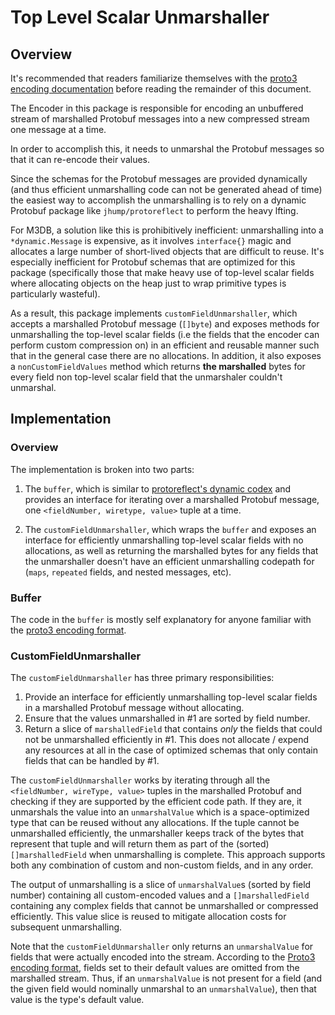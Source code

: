 # Top Level Scalar Unmarshaller

## Overview

It's recommended that readers familiarize themselves with the [proto3 encoding documentation](https://developers.google.com/protocol-buffers/docs/encoding) before reading the remainder of this document.

The Encoder in this package is responsible for encoding an unbuffered stream of marshalled Protobuf messages into a new compressed stream one message at a time.

In order to accomplish this, it needs to unmarshal the Protobuf messages so that it can re-encode their values.

Since the schemas for the Protobuf messages are provided dynamically (and thus efficient unmarshalling code can not be generated ahead of time) the easiest way to accomplish the unmarshalling is to rely on a dynamic Protobuf package like `jhump/protoreflect` to perform the heavy lfting.

For M3DB, a solution like this is prohibitively inefficient: unmarshalling into a `*dynamic.Message` is expensive, as it involves `interface{}` magic and allocates a large number of short-lived objects that are difficult to reuse.
It's especially inefficient for Protobuf schemas that are optimized for this package (specifically those that make heavy use of top-level scalar fields where allocating objects on the heap just to wrap primitive types is particularly wasteful).

As a result, this package implements `customFieldUnmarshaller`, which accepts a marshalled Protobuf message (`[]byte`) and exposes methods for unmarshalling the top-level scalar fields (i.e the fields that the encoder can perform custom compression on) in an efficient and reusable manner such that in the general case there are no allocations.
In addition, it also exposes a `nonCustomFieldValues` method which returns **the marshalled** bytes for every field non top-level scalar field that the unmarshaler couldn't unmarshal.

## Implementation

### Overview

The implementation is broken into two parts:

1. The `buffer`, which is similar to [protoreflect's dynamic codex](https://github.com/jhump/protoreflect/blob/master/dynamic/codec.go) and provides an interface for iterating over a marshalled Protobuf message, one `<fieldNumber, wiretype, value>` tuple at a time.

2. The `customFieldUnmarshaller`, which wraps the `buffer` and exposes an interface for efficiently unmarshalling top-level scalar fields with no allocations, as well as returning the marshalled bytes for any fields that the unmarshaller doesn't have an efficient unmarshalling codepath for (`maps`, `repeated` fields, and nested messages, etc).

### Buffer

The code in the `buffer` is mostly self explanatory for anyone familiar with the [proto3 encoding format](https://developers.google.com/protocol-buffers/docs/encoding).

### CustomFieldUnmarshaller

The `customFieldUnmarshaller` has three primary responsibilities:

1. Provide an interface for efficiently unmarshalling top-level scalar fields in a marshalled Protobuf message without allocating.
2. Ensure that the values unmarshalled in #1 are sorted by field number.
3. Return a slice of `marshalledField` that contains *only* the fields that could not be unmarshalled efficiently in #1. This does not allocate / expend any resources at all in the case of optimized schemas that only contain fields that can be handled by #1.

The `customFieldUnmarshaller` works by iterating through all the `<fieldNumber, wireType, value>` tuples in the marshalled Protobuf and checking if they are supported by the efficient code path.
If they are, it unmarshals the value into an `unmarshalValue` which is a space-optimized type that can be reused without any allocations.
If the tuple cannot be unmarshalled efficiently, the unmarshaller keeps track of the bytes that represent that tuple and will return them as part of the (sorted) `[]marshalledField` when unmarshalling is complete. This approach supports both any combination of custom and non-custom fields, and in any order.

The output of unmarshalling is a slice of `unmarshalValue`s (sorted by field number) containing all custom-encoded values and a `[]marshalledField` containing any complex fields that cannot be unmarshalled or compressed efficiently. This value slice is reused to mitigate allocation costs for subsequent unmarshalling.

Note that the `customFieldUnmarshaller` only returns an `unmarshalValue` for fields that were actually encoded into the stream. According to the [Proto3 encoding format](https://developers.google.com/protocol-buffers/docs/encoding), fields set to their default values are omitted from the marshalled stream.
Thus, if an `unmarshalValue` is not present for a field (and the given field would nominally unmarshal to an `unmarshalValue`), then that value is the type's default value.

